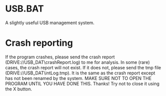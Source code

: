# USB.BAT
A slightly useful USB management system. 

# Crash reporting
If the program crashes, please send the crash report (DRIVE://USB_DAT\crashReport.log) to me for analysis. 
In some (rare) cases, the crash report will not exist. If it does not, please send the tmp file (DRIVE://USB_DAT\intLog.tmp). It is the same as the crash report except has not been renamed by the system.
MAKE SURE NOT TO OPEN THE PROGRAM UNTIL YOU HAVE DONE THIS. Thanks! Try not to close it using the X button.
